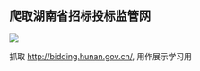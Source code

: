 ## 爬取湖南省招标投标监管网

[![](https://img.shields.io/badge/crawler-爬虫-success.svg?style=flat-square)](https://github.com/Python3Crawler/hanhan_blog) 

抓取 http://bidding.hunan.gov.cn/, 用作展示学习用

